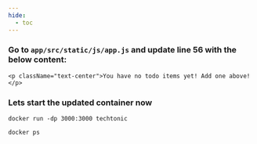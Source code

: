 ```yaml
---
hide:
  - toc
---
```


### Go to `app/src/static/js/app.js` and update line 56 with the below content:

```
<p className="text-center">You have no todo items yet! Add one above!</p>
```

### Lets start the updated container now

```
docker run -dp 3000:3000 techtonic

docker ps
```
